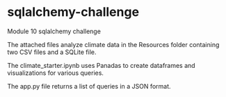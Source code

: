 # sqlalchemy-challenge
Module 10 sqlalchemy challenge

The attached files analyze climate data in the Resources folder containing two CSV files and a SQLite file.

The climate_starter.ipynb uses Panadas to create dataframes and visualizations for various queries.

The app.py file returns a list of queries in a JSON format.
